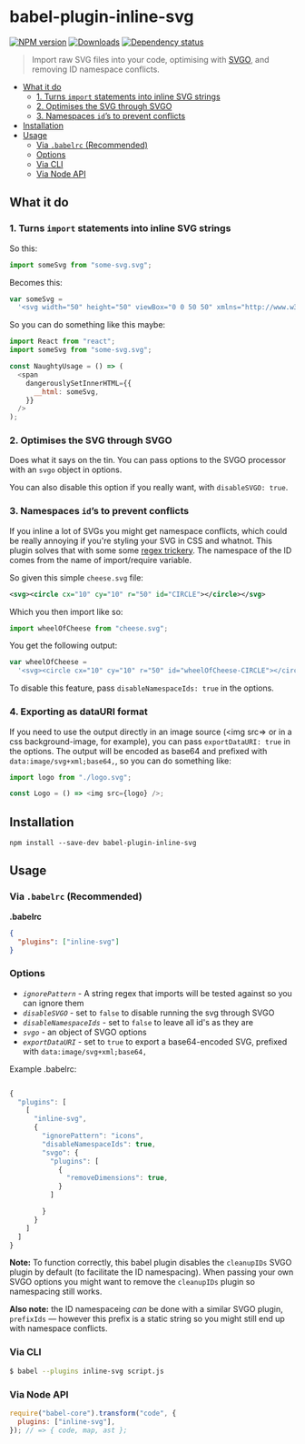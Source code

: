 # babel-plugin-inline-svg

[![NPM version][npm-image]][npm-url]
[![Downloads][downloads-image]][npm-url]
[![Dependency status][david-dm-image]][david-dm-url]

> Import raw SVG files into your code, optimising with [SVGO](https://github.com/svg/svgo/), and removing ID namespace conflicts.

<!-- TOC depthFrom:2 depthTo:3 -->

- [What it do](#what-it-do)
  - [1. Turns `import` statements into inline SVG strings](#1-turns-import-statements-into-inline-svg-strings)
  - [2. Optimises the SVG through SVGO](#2-optimises-the-svg-through-svgo)
  - [3. Namespaces `id`’s to prevent conflicts](#3-namespaces-ids-to-prevent-conflicts)
- [Installation](#installation)
- [Usage](#usage)
  - [Via `.babelrc` (Recommended)](#via-babelrc-recommended)
  - [Options](#options)
  - [Via CLI](#via-cli)
  - [Via Node API](#via-node-api)

<!-- /TOC -->

## What it do

### 1. Turns `import` statements into inline SVG strings

So this:

```js
import someSvg from "some-svg.svg";
```

Becomes this:

```js
var someSvg =
  '<svg width="50" height="50" viewBox="0 0 50 50" xmlns="http://www.w3.org/2000/svg"><title>home</title><path d="M37.6 24.104l-4.145-4.186v-6.389h-3.93v2.416L26.05 12.43a1.456 1.456 0 0 0-2.07 0L12.43 24.104a1.488 1.488 0 0 0 0 2.092c.284.288.658.431 1.031.431h1.733V38h6.517v-8.475h6.608V38h6.517V26.627h1.77v-.006c.36-.01.72-.145.995-.425a1.488 1.488 0 0 0 0-2.092" fill="#191919" fill-rule="evenodd" id="someSvg-someID"/></svg>';
```

So you can do something like this maybe:

```js
import React from "react";
import someSvg from "some-svg.svg";

const NaughtyUsage = () => (
  <span
    dangerouslySetInnerHTML={{
      __html: someSvg,
    }}
  />
);
```

### 2. Optimises the SVG through SVGO

Does what it says on the tin. You can pass options to the SVGO processor with an `svgo` object in options.

You can also disable this option if you really want, with `disableSVGO: true`.

### 3. Namespaces `id`’s to prevent conflicts

If you inline a lot of SVGs you might get namespace conflicts, which could be really annoying if you're styling your SVG in CSS and whatnot. This plugin solves that with some some [regex trickery](.lib/optimize.js#L29). The namespace of the ID comes from the name of import/require variable.

So given this simple `cheese.svg` file:

```svg
<svg><circle cx="10" cy="10" r="50" id="CIRCLE"></circle></svg>
```

Which you then import like so:

```js
import wheelOfCheese from "cheese.svg";
```

You get the following output:

```js
var wheelOfCheese =
  '<svg><circle cx="10" cy="10" r="50" id="wheelOfCheese-CIRCLE"></circle></svg>';
```

To disable this feature, pass `disableNamespaceIds: true` in the options.

### 4. Exporting as dataURI format

If you need to use the output directly in an image source (<img src=> or in a css background-image, for example), you can pass `exportDataURI: true` in the options.
The output will be encoded as base64 and prefixed with `data:image/svg+xml;base64,`, so you can do something like:

```javascript
import logo from "./logo.svg";

const Logo = () => <img src={logo} />;
```

## Installation

```
npm install --save-dev babel-plugin-inline-svg
```

## Usage

### Via `.babelrc` (Recommended)

**.babelrc**

```json
{
  "plugins": ["inline-svg"]
}
```

### Options

- _`ignorePattern`_ - A string regex that imports will be tested against so you can ignore them
- _`disableSVGO`_ - set to `false` to disable running the svg through SVGO
- _`disableNamespaceIds`_ - set to `false` to leave all id's as they are
- _`svgo`_ - an object of SVGO options
- _`exportDataURI`_ - set to `true` to export a base64-encoded SVG, prefixed with `data:image/svg+xml;base64,`

Example .babelrc:

```js

{
  "plugins": [
    [
      "inline-svg",
      {
        "ignorePattern": "icons",
        "disableNamespaceIds": true,
        "svgo": {
          "plugins": [
            {
              "removeDimensions": true,
            }
          ]

        }
      }
    ]
  ]
}

```

**Note:** To function correctly, this babel plugin disables the `cleanupIDs` SVGO plugin by default (to facilitate the ID namespacing). When passing your own SVGO options you might want to remove the `cleanupIDs` plugin so namespacing still works.

**Also note:** the ID namespaceing _can_ be done with a similar SVGO plugin, `prefixIds` — however this prefix is a static string so you might still end up with namespace conflicts.

### Via CLI

```sh
$ babel --plugins inline-svg script.js
```

### Via Node API

```javascript
require("babel-core").transform("code", {
  plugins: ["inline-svg"],
}); // => { code, map, ast };
```

[npm-url]: https://npmjs.org/package/babel-plugin-inline-svg
[downloads-image]: http://img.shields.io/npm/dm/babel-plugin-inline-svg.svg
[npm-image]: http://img.shields.io/npm/v/babel-plugin-inline-svg.svg
[david-dm-url]: https://david-dm.org/iest/babel-plugin-inline-svg
[david-dm-image]: https://david-dm.org/iest/babel-plugin-inline-svg.svg
